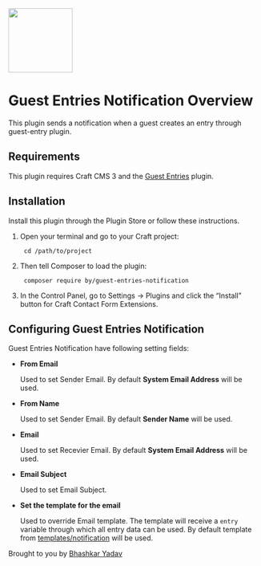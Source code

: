 <img src="https://github.com/bhashkar007/guest-entries-notification/blob/master/src/icon.svg" width="128">

# Guest Entries Notification Overview

This plugin sends a notification when a guest creates an entry through guest-entry plugin.

## Requirements

This plugin requires Craft CMS 3 and the [Guest Entries](https://github.com/craftcms/guest-entries) plugin.

## Installation

Install this plugin through the Plugin Store or follow these instructions.

1. Open your terminal and go to your Craft project:

        cd /path/to/project

2. Then tell Composer to load the plugin:

        composer require by/guest-entries-notification

3. In the Control Panel, go to Settings → Plugins and click the “Install” button for Craft Contact Form Extensions.

## Configuring Guest Entries Notification

Guest Entries Notification have following setting fields:
- **From Email**

    Used to set Sender Email. By default **System Email Address** will be used.
    
- **From Name**

    Used to set Sender Email. By default **Sender Name** will be used.
    
- **Email**

    Used to set Recevier Email. By default **System Email Address** will be used.
    
- **Email Subject**

    Used to set Email Subject.
    
- **Set the template for the email**

    Used to override Email template. The template will receive a `entry` variable through which all entry data can be used. By default template from [templates/notification](/src/templates/notification.twig) will be used.

Brought to you by [Bhashkar Yadav](http://sidd3.com)
